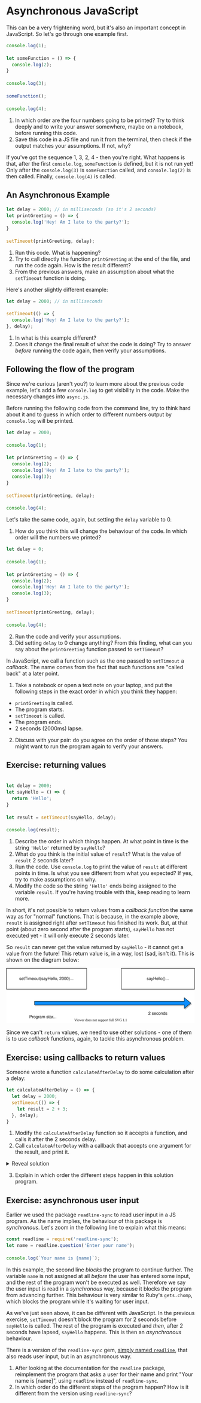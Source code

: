 # Asynchronous JavaScript

This can be a very frightening word, but it's also an important concept in JavaScript. So let's go through one example first.

```javascript
console.log(1);

let someFunction = () => {
  console.log(2);
}

console.log(3);

someFunction();

console.log(4);
```

1. In which order are the four numbers going to be printed? Try to think deeply and to write your answer somewhere, maybe on a notebook, before running this code.
2. Save this code in a JS file and run it from the terminal, then check if the output matches your assumptions. If not, why?

If you've got the sequence 1, 3, 2, 4 - then you're right. What happens is that, after the first `console.log`, `someFunction` is defined, but it is not run yet! Only after the `console.log(3)` is `someFunction` called, and `console.log(2)` is then called. Finally, `console.log(4)` is called.

## An Asynchronous Example

```javascript
let delay = 2000; // in milliseconds (so it's 2 seconds)
let printGreeting = () => {
  console.log('Hey! Am I late to the party?');
}

setTimeout(printGreeting, delay);
```

1. Run this code. What is happening? 
2. Try to call directly the function `printGreeting` at the end of the file, and run the code again. How is the result different?
3. From the previous answers, make an assumption about what the `setTimeout` function is doing. 

Here's another slightly different example:
```javascript
let delay = 2000; // in milliseconds

setTimeout(() => {
  console.log('Hey! Am I late to the party?');
}, delay);
```

1. In what is this example different? 
2. Does it change the final result of what the code is doing? Try to answer *before* running the code again, then verify your assumptions.

## Following the flow of the program

Since we're curious (aren't you?) to learn more about the previous code example, let's add a few `console.log` to get visibility in the code. Make the necessary changes into `async.js`.

Before running the following code from the command line, try to think hard about it and to guess in which order to different numbers output by `console.log` will be printed. 

```javascript
let delay = 2000;

console.log(1);

let printGreeting = () => {
  console.log(2);
  console.log('Hey! Am I late to the party?');
  console.log(3);
}

setTimeout(printGreeting, delay);

console.log(4);
```

Let's take the same code, again, but setting the `delay` variable to 0. 

 1. How do you think this will change the behaviour of the code. In which order will the numbers we printed?

```javascript
let delay = 0;

console.log(1);

let printGreeting = () => {
  console.log(2);
  console.log('Hey! Am I late to the party?');
  console.log(3);
}

setTimeout(printGreeting, delay);

console.log(4);
```

 2. Run the code and verify your assumptions. 
 3. Did setting `delay` to 0 change anything? From this finding, what can you say about the `printGreeting` function passed to `setTimeout`? 

In JavaScript, we call a function such as the one passed to `setTimeout` a *callback*. The name comes from the fact that such functions are "called back" at a later point.

1. Take a notebook or open a text note on your laptop, and put the following steps in the exact order in which you think they happen: 
  * `printGreeting` is called.
  * The program starts.
  * `setTimeout` is called.
  * The program ends.
  * 2 seconds (2000ms) lapse.  
2. Discuss with your pair: do you agree on the order of those steps? You might want to run the program again to verify your answers.

## Exercise: returning values

```javascript

let delay = 2000;
let sayHello = () => {
  return 'Hello';
}

let result = setTimeout(sayHello, delay);

console.log(result);
```

1. Describe the order in which things happen. At what point in time is the string `'Hello'` returned by `sayHello`?
2. What do you think is the initial value of `result`? What is the value of `result` 2 seconds later?
3. Run the code. Use `console.log` to print the value of `result` at different points in time. Is what you see different from what you expected? If yes, try to make assumptions on why.
4. Modify the code so the string `'Hello'` ends being assigned to the variable `result`. If you're having trouble with this, keep reading to learn more.


In short, it's not possible to return values from a *callback function* the same way as for "normal" functions. That is because, in the example above, `result` is assigned right after `setTimeout` has finished its work. But, at that point (about zero second after the program starts), `sayHello` has not executed yet - it will only execute 2 seconds later.

So `result` can never get the value returned by `sayHello` - it cannot get a value from the future! This return value is, in a way, lost (sad, isn't it). This is shown on the diagram below:

![Diagram](images/async-return-value.svg)

Since we can't `return` values, we need to use other solutions - one of them is to use *callback* functions, again, to tackle this asynchronous problem.

## Exercise: using callbacks to return values

Someone wrote a function `calculateAfterDelay` to do some calculation after a delay:

```javascript
let calculateAfterDelay = () => {
  let delay = 2000;
  setTimeout(() => {
    let result = 2 + 3;
  }, delay);
}
```

1. Modify the `calculateAfterDelay` function so it accepts a function, and calls it after the 2 seconds delay.
2. Call `calculateAfterDelay` with a callback that accepts one argument for the result, and print it.

<details>
<summary>Reveal solution</summary>

```javascript
let calculateAfterDelay = (callback) => {
  let delay = 2000;
  setTimeout(() => {
    let result = 2 + 3;
    callback(result);
  }, delay);
}

calculateAfterDelay((result) => {
  console.log(result);
})
```

</details>

3. Explain in which order the different steps happen in this solution program.

## Exercise: asynchronous user input

Earlier we used the package `readline-sync` to read user input in a JS program. As the name implies, the behaviour of this package is *synchronous*. Let's zoom in the following line to explain what this means:

```javascript
const readline = require('readline-sync');
let name = readline.question('Enter your name');

console.log(`Your name is {name}`);
```

In this example, the second line *blocks* the program to continue further. The variable `name` is not assigned at all *before* the user has entered some input, and the rest of the program won't be executed as well. Therefore we say the user input is read in a *synchronous* way, because it blocks the program from advancing further. This behaviour is very similar to Ruby's `gets.chomp`, which blocks the program while it's waiting for user input.

As we've just seen above, it can be different with JavaScript. In the previous exercise, `setTimeout` doesn't block the program for 2 seconds before `sayHello` is called. The rest of the program is executed and *then*, after 2 seconds have lapsed, `sayHello` happens. This is then an *asynchronous* behaviour.

There is a version of the `readline-sync` gem, [simply named `readline`](https://node.readthedocs.io/en/stable/api/readline/), that also reads user input, but in an asynchronous way.

1. After looking at the documentation for the `readline` package, reimplement the program that asks a user for their name and print "Your name is [name]", using `readline` instead of `readline-sync`.
2. In which order do the different steps of the program happen? How is it different from the version using `readline-sync`?